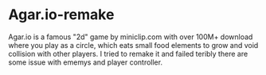 # Agar.io-remake
Agar.io is a famous "2d" game by miniclip.com with over 100M+ download where you play as a circle, which eats small food elements to grow and void collision with other players.
I tried to remake it and  failed teribly there are some issue with ememys and player controller.

